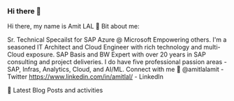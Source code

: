 ### Hi there 👋

<!--
**amitlals/amitlals** is a ✨ _special_ ✨ repository because its `README.md` (this file) appears on your GitHub profile.

Here are some ideas to get you started:

- 🔭 I’m currently working on ...
- 🌱 I’m currently learning ...
- 👯 I’m looking to collaborate on ...
- 🤔 I’m looking for help with ...
- 💬 Ask me about ...
- 📫 How to reach me: ...
- 😄 Pronouns: ...
- ⚡ Fun fact: ...
-->
Hi there, my name is Amit LAL 👋
Bit about me:

Sr. Technical Specailst for SAP Azure @ Microsoft
Empowering others.
I'm a seasoned IT Architect and Cloud Engineer with rich technology and multi-Cloud exposure. SAP Basis and BW Expert with over 20 years in SAP consulting and project deliveries. I do have five professional passion areas -SAP, Infras, Analytics, Cloud, and AI/ML. 
Connect with me 🤝
@amitlalamit - Twitter
https://www.linkedin.com/in/amitlal/ - LinkedIn
 

📝 Latest Blog Posts and activities

